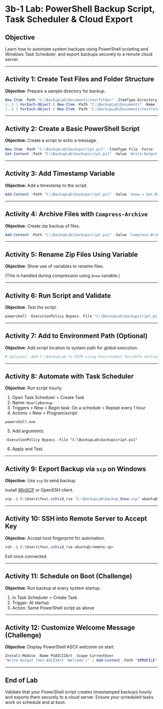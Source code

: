 # 3b-1 Lab: PowerShell Backup Script, Task Scheduler & Cloud Export

## Objective

Learn how to automate system backups using PowerShell scripting and Windows Task Scheduler, and export backups securely to a remote cloud server.

---

## Activity 1: Create Test Files and Folder Structure

**Objective**: Prepare a sample directory for backup.

```powershell
New-Item -Path "C:\BackupLab\Documents\testfolder" -ItemType Directory -Force
1..5 | ForEach-Object { New-Item -Path "C:\BackupLab\Documents" -Name "file$_.txt" -ItemType File }
1..5 | ForEach-Object { New-Item -Path "C:\BackupLab\Documents\testfolder" -Name "file$_.txt" -ItemType File }
```

---

## Activity 2: Create a Basic PowerShell Script

**Objective**: Create a script to echo a message.

```powershell
New-Item -Path "C:\BackupLab\backupscript.ps1" -ItemType File -Force
Set-Content -Path "C:\BackupLab\backupscript.ps1" -Value 'Write-Output "Backup script initiated."'
```

---

## Activity 3: Add Timestamp Variable

**Objective**: Add a timestamp to the script.

```powershell
Add-Content -Path "C:\BackupLab\backupscript.ps1" -Value '$now = Get-Date -Format "dd_MM_yy"'
```

---

## Activity 4: Archive Files with `Compress-Archive`

**Objective**: Create zip backup of files.

```powershell
Add-Content -Path "C:\BackupLab\backupscript.ps1" -Value 'Compress-Archive -Path "C:\BackupLab\Documents\*" -DestinationPath "C:\BackupLab\backup_$now.zip" -Force'
```

---

## Activity 5: Rename Zip Files Using Variable

**Objective**: Show use of variables to rename files.

(This is handled during compression using `$now` variable.)

---

## Activity 6: Run Script and Validate

**Objective**: Test the script.

```powershell
powershell -ExecutionPolicy Bypass -File "C:\BackupLab\backupscript.ps1"
```

---

## Activity 7: Add to Environment Path (Optional)

**Objective**: Add script location to system path for global execution.

```powershell
# Optional: Add C:\BackupLab to PATH using Environment Variable settings
```

---

## Activity 8: Automate with Task Scheduler

**Objective**: Run script hourly.

1. Open Task Scheduler > Create Task
2. Name: `HourlyBackup`
3. Triggers > New > Begin task: On a schedule > Repeat every 1 hour
4. Actions > New > Program/script:

```text
powershell.exe
```

5. Add arguments:

```text
-ExecutionPolicy Bypass -File "C:\BackupLab\backupscript.ps1"
```

6. Apply and Test.

---

## Activity 9: Export Backup via `scp` on Windows

**Objective**: Use `scp` to send backup.

Install [WinSCP](https://winscp.net/) or OpenSSH client.

```powershell
scp -i C:\Users\You\.ssh\id_rsa "C:\BackupLab\backup_$now.zip" ubuntu@<remote-ip>:/home/ubuntu/
```

---

## Activity 10: SSH into Remote Server to Accept Key

**Objective**: Accept host fingerprint for automation.

```powershell
ssh -i C:\Users\You\.ssh\id_rsa ubuntu@<remote-ip>
```

Exit once connected.

---

## Activity 11: Schedule on Boot (Challenge)

**Objective**: Run backup at every system startup.

1. In Task Scheduler > Create Task
2. Trigger: At startup
3. Action: Same PowerShell script as above

---

## Activity 12: Customize Welcome Message (Challenge)

**Objective**: Display PowerShell ASCII welcome on start.

```powershell
Install-Module -Name PSASCIIArt -Scope CurrentUser
"Write-Output (Get-ASCIIArt 'Welcome')" | Add-Content -Path "$PROFILE"
```

---

## End of Lab

Validate that your PowerShell script creates timestamped backups hourly and exports them securely to a cloud server. Ensure your scheduled tasks work on schedule and at boot.

